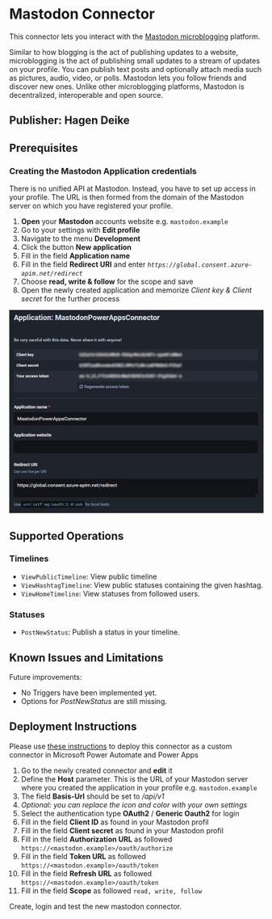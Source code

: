 # Mastodon Connector

This connector lets you interact with the [Mastodon microblogging](https://joinmastodon.org/) platform.

Similar to how blogging is the act of publishing updates to a website, microblogging is the act of publishing small updates to a stream of updates on your profile. You can publish text posts and optionally attach media such as pictures, audio, video, or polls. Mastodon lets you follow friends and discover new ones. Unlike other microblogging platforms, Mastodon is decentralized, interoperable and open source.

## Publisher: Hagen Deike

## Prerequisites

### Creating the Mastodon Application credentials

There is no unified API at Mastodon. Instead, you have to set up access in your profile. The URL is then formed from the domain of the Mastodon server on which you have registered your profile.

1. **Open** your **Mastodon** accounts website e.g. `mastodon.example`
2. Go to your settings with **Edit profile** 
3. Navigate to the menu **Development**
4. Click the button **New application**
5. Fill in the field **Application name**
6. Fill in the field **Redirect URI** and enter *`https://global.consent.azure-apim.net/redirect`*
7. Choose **read, write & follow** for the scope and save
8. Open the newly created application and memorize *Client key & Client secret* for the further process

![Application Settings](/custom-connectors/Mastodon/images/ApplicationSettings.png)

## Supported Operations

### Timelines

- `ViewPublicTimeline`: View public timeline
- `ViewHashtagTimeline`: View public statuses containing the given hashtag.
- `ViewHomeTimeline`: View statuses from followed users.

### Statuses

- `PostNewStatus`: Publish a status in your timeline.

## Known Issues and Limitations

Future improvements:

- No Triggers have been implemented yet.
- Options for *PostNewStatus* are still missing.

## Deployment Instructions

Please use [these instructions](https://learn.microsoft.com/en-us/connectors/custom-connectors/define-openapi-definition) to deploy this connector as a custom connector in Microsoft Power Automate and Power Apps

1. Go to the newly created connector and **edit** it
2. Define the **Host** parameter. This is the URL of your Mastodon server where you created the application in your profile e.g. `mastodon.example`
3. The field **Basis-Url** should be set to */api/v1*
4. *Optional: you can replace the icon and color with your own settings*
5. Select the authentication type **OAuth2** / **Generic Oauth2** for login
6. Fill in the field **Client ID** as found in your Mastodon profil
7. Fill in the field **Client secret** as found in your Mastodon profil
8. Fill in the field **Authorization URL** as followed `https://<mastodon.example>/oauth/authorize`
9. Fill in the field **Token URL** as followed `https://<mastodon.example>/oauth/token`
10. Fill in the field **Refresh URL** as followed `https://<mastodon.example>/oauth/token`
11. Fill in the field **Scope** as followed `read, write, follow`

Create, login and test the new mastodon connector.
